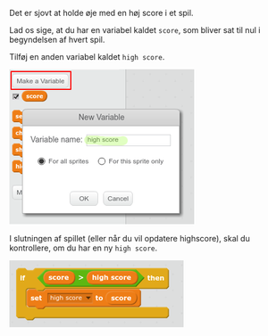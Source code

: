 Det er sjovt at holde øje med en høj score i et spil.

Lad os sige, at du har en variabel kaldet `score`, som bliver sat til nul i begyndelsen af ​​hvert spil.

Tilføj en anden variabel kaldet `high score`.

![skærmbillede](images/make-high-score-variable.png)

I slutningen af ​​spillet (eller når du vil opdatere highscore), skal du kontrollere, om du har en ny `high score`.

![skærmbillede](images/check-for-high-score.png)